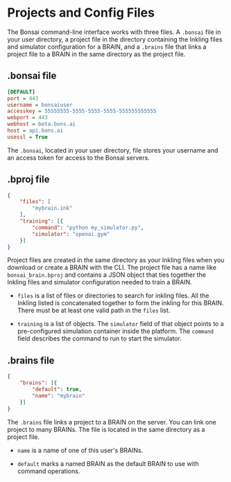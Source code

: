 # Projects and Config Files

The Bonsai command-line interface works with three files.  A `.bonsai` file in
your user directory, a project file in the directory containing the Inkling 
files and simulator configuration for a BRAIN, and a `.brains` file that links
a project file to a BRAIN in the same directory as the project file.

## .bonsai file

```ini
[DEFAULT]
port = 443
username = bonsaiuser
accesskey = 55555555-5555-5555-5555-555555555555
webport = 443
webhost = beta.bons.ai
host = api.bons.ai
usessl = True
```

The `.bonsai`, located in your user directory, file stores your username and an access token for access to the
Bonsai servers.


## .bproj file

```json
{
    "files": [
        "mybrain.ink"
    ],
    "training": [{
        "command": "python my_simulator.py",
        "simulator": "openai.gym"
    }]
}
```

Project files are created in the same directory as your Inkling files when
you download or create a BRAIN with the CLI. The project file has a name like
`bonsai_brain.bproj` and contains a JSON object that ties together the Inkling
files and simulator configuration needed to train a BRAIN.

 * `files` is a list of files or directories to search for inkling files. All
the Inkling listed is concatenated together to form the inkling for this BRAIN.
There must be at least one valid path in the `files` list.

 * `training` is a list of objects.  The `simulator` field of that object
points to a pre-configured simulation container inside the platform. The
`command` field describes the command to run to start the simulator.

## .brains file

```json
{
    "brains": [{
        "default": true,
        "name": "mybrain"
    }]
}

```

The `.brains` file links a project to a BRAIN on the server. You can link one
project to many BRAINs.  The file is located in the same directory as a
project file.


 * `name` is a name of one of this user's BRAINs.

 * `default` marks a named BRAIN as the default BRAIN to use with command
   operations.